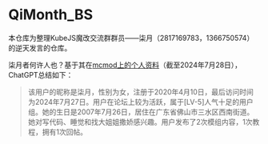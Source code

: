 # QiMonth_BS

本仓库为整理KubeJS魔改交流群群员——柒月（2817169783，1366750574）的逆天发言的仓库。

柒月者何许人也？基于其在[mcmod上的个人资料](https://bbs.mcmod.cn/center/117159/)（截至2024年7月28日），ChatGPT总结如下：
> 该用户的昵称是柒月，性别为女，注册于2020年4月10日，最后访问时间为2024年7月27日。用户在论坛上较为活跃，属于[LV-5]人气十足的用户组。她的生日是2007年7月26日，居住在广东省佛山市三水区西南街道。她对写代码、睡觉和找大姐姐撒娇感兴趣。用户发布了2次模组内容，1次教程，拥有1次回帖。
